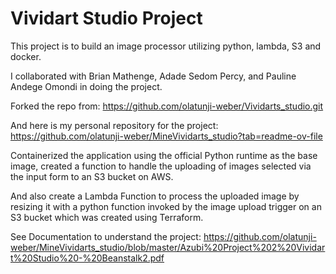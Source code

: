 # Vividart Studio Project

This project is to build an image processor utilizing python, lambda, S3 and docker.

I collaborated with Brian Mathenge, Adade Sedom Percy, and Pauline Andege Omondi in doing the project.

Forked the repo from: <https://github.com/olatunji-weber/Vividarts_studio.git>

And here is my personal repository for the project: <https://github.com/olatunji-weber/MineVividarts_studio?tab=readme-ov-file>

Containerized the application using the official Python runtime as the base image, created a function to handle the uploading of images selected via the input form to an S3 bucket on AWS.

And also create a Lambda Function to process the uploaded image by resizing it with a python function invoked by the image upload trigger on an S3 bucket which was created using Terraform.

See Documentation to understand the project: <https://github.com/olatunji-weber/MineVividarts_studio/blob/master/Azubi%20Project%202%20Vividart%20Studio%20-%20Beanstalk2.pdf>
